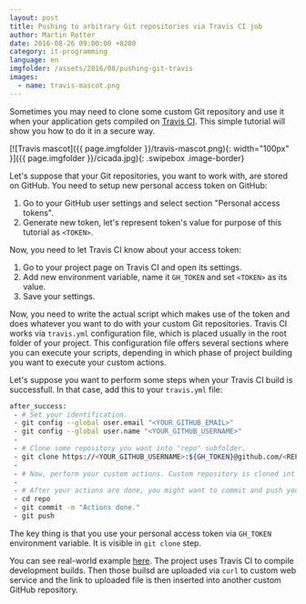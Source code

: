 ```yaml
---
layout: post
title: Pushing to arbitrary Git repositories via Travis CI job
author: Martin Rotter
date: 2016-08-26 09:00:00 +0200
category: it-programming
language: en
imgfolder: /assets/2016/08/pushing-git-travis
images:
  - name: travis-mascot.png
---
```


Sometimes you may need to clone some custom Git repository and use it when your application gets compiled on [Travis CI](https://travis-ci.org/). This simple tutorial will show you how to do it in a secure way.
<!--more-->
[![Travis mascot]({{ page.imgfolder }}/travis-mascot.png){: width="100px" }]({{ page.imgfolder }}/cicada.jpg){: .swipebox .image-border}

Let's suppose that your Git repositories, you want to work with, are stored on GitHub. You need to setup new personal access token on GitHub:

1. Go to your GitHub user settings and select section "Personal access tokens".
2. Generate new token, let's represent token's value for purpose of this tutorial as `<TOKEN>`.

Now, you need to let Travis CI know about your access token:

1. Go to your project page on Travis CI and open its settings.
2. Add new environment variable, name it `GH_TOKEN` and set `<TOKEN>` as its value.
3. Save your settings.

Now, you need to write the actual script which makes use of the token and does whatever you want to do with your custom Git repositories. Travis CI works via `travis.yml` configuration file, which is placed usually in the root folder of your project. This configuration file offers several sections where you can execute your scripts, depending in which phase of project building you want to execute your custom actions.

Let's suppose you want to perform some steps when your Travis CI build is successfull. In that case, add this to your `travis.yml` file:

```bash
after_success:
 - # Set your identification.
 - git config --global user.email "<YOUR_GITHUB_EMAIL>"
 - git config --global user.name "<YOUR_GITHUB_USERNAME>"
 - 
 - # Clone some repository you want into "repo" subfolder.
 - git clone https://<YOUR_GITHUB_USERNAME>:${GH_TOKEN}@github.com/<REPO>.git ./repo
 - 
 - # Now, perform your custom actions. Custom repository is cloned int "repo" subfolder of PWD.
 - 
 - # After your actions are done, you might want to commit and push your changes.
 - cd repo
 - git commit -m "Actions done."
 - git push
```

The key thing is that you use your personal access token via `GH_TOKEN` environment variable. It is visible in `git clone` step.

You can see real-world example [here](https://github.com/martinrotter/rssguard/tree/dev). The project uses Travis CI to compile development builds. Then those builsd are uploaded via `curl` to custom web service and the link to uploaded file is then inserted into another custom GitHub repository.